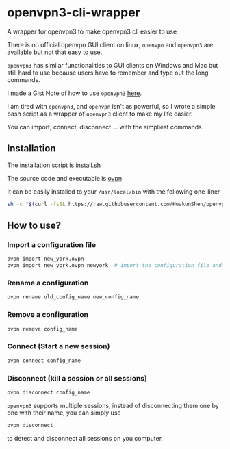 # openvpn3-cli-wrapper

A wrapper for openvpn3 to make openvpn3 cli easier to use

There is no official openvpn GUI client on linux, `openvpn` and `openvpn3` are available but not that easy to use.

`openvpn3` has similar functionalities to GUI clients on Windows and Mac but still hard to use because users have to remember and type out the long commands.

I made a Gist Note of how to use `openvpn3` [here](https://gist.github.com/HuakunShen/b2b7169222c2c0658760777505e9eef4).

I am tired with `openvpn3`, and `openvpn` isn't as powerful, so I wrote a simple bash script as a wrapper of `openvpn3` client to make my life easier.

You can import, connect, disconnect ... with the simpliest commands.

## Installation

The installation script is [install.sh](./install.sh)

The source code and executable is [ovpn](./ovpn)

It can be easily installed to your `/usr/local/bin` with the following one-liner

```bash
sh -c "$(curl -fsSL https://raw.githubusercontent.com/HuakunShen/openvpn3-cli-wrapper/master/install.sh)"
```

## How to use?

### Import a configuration file

```bash
ovpn import new_york.ovpn
ovpn import new_york.ovpn newyork  # import the configuration file and rename it to newyork for easier acccess
```

### Rename a configuration

```bash
ovpn rename old_config_name new_config_name
```

### Remove a configuration

```bash
ovpn remove config_name
```

### Connect (Start a new session)

```bash
ovpn connect config_name
```

### Disconnect (kill a session or all sessions)

```bash
ovpn disconnect config_name
```

`openvpn3` supports multiple sessions, instead of disconnecting them one by one with their name, you can simply use

```bash
ovpn disconnect
```

to detect and disconnect all sessions on you computer.
